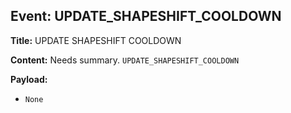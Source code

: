 ## Event: UPDATE_SHAPESHIFT_COOLDOWN

**Title:** UPDATE SHAPESHIFT COOLDOWN

**Content:**
Needs summary.
`UPDATE_SHAPESHIFT_COOLDOWN`

**Payload:**
- `None`